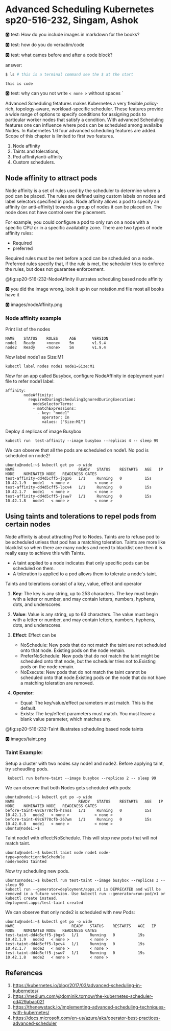 # Advanced Scheduling Kubernetes sp20-516-232, Singam, Ashok

:o2: test: How do you include images in markdown for the books?

:o2: test: how do you do verbatim/code

:o2: test: what cames before and after a code block?

answer:

```bash
$ ls # this is a terminal command see the $ at the start
```

```
this is code
```

:o2: test: why can you not write `< none >` without spaces `

Advanced Scheduling fetatures makes Kubernetes a very flexible,policy-rich, topology-aware, workload-specific scheduler. These features provide a wide range of options to specify conditions for assigning pods to particular worker nodes that satisfy a condition. With advanced Scheduling features one can influence where pods can be scheduled among availalbe Nodes. In Kubernetes 1.6 four advanced scheduling features are added. Scope of this chapter is limited to first two features. 

1. Node affinity
2. Taints and tolerations, 
3. Pod affinity/anti-affinity 
4. Custom schedulers. 

## Node affinity to attract pods  

Node affinity is a set of rules used by the scheduler to determine where a pod can be placed. The rules are defined using custom labels on nodes and label selectors specified in pods. Node affinity allows a pod to specify an affinity (or anti-affinity) towards a group of nodes it can be placed on. The node does not have control over the placement. 

For example, you could configure a pod to only run on a node with a specific CPU or in a specific availability zone. There are two types of node affinity rules: 

* Required 
* preferred

Required rules must be met before a pod can be scheduled on a node. Preferred rules specify that, if the rule is met, the scheduler tries to enforce the rules, but does not guarantee enforcement.

@fig:sp20-516-232-NodeAffinity illustrates scheduling based node affinity 

:o2: you did the image wrong, look it up in our notation.md file most all books have it

:o2: images/nodeAffinity.png

### Node affinity example

Print list of the nodes

```
NAME    STATUS    ROLES     AGE       VERSION
node1   Ready     <none>    5m        v1.9.4
node2   Ready     <none>    5m        v1.9.4
```

Now label node1 as Size:M1

```
kubectl label nodes node1 node1=Size:M1
```

Now for an app called Busybox, configure NodeAffinity in deployment yaml file to refer node1 label:

```
affinity:
        nodeAffinity:
          requiredDuringSchedulingIgnoredDuringExecution:
            nodeSelectorTerms:
            - matchExpressions:
              - key: "node1"
                operator: In
                values: ["Size:M1"]
```

Deploy 4 replicas of image Busybox

```
kubectl run  test-affinity --image busybox --replicas 4 -- sleep 99
```

We can observe that all the pods are scheduled on node1. No pod is scheduled on node2!

```
ubuntu@node1:~$ kubectl get po -o wide
NAME                            READY   STATUS    RESTARTS   AGE   IP          NODE    NOMINATED NODE   READINESS GATES
test-affinity-dd4d5cff5-jbgx6   1/1     Running   0          15s   10.42.1.9   node1   < none >           < none >
test-affinity-dd4d5cff5-lpcv4   1/1     Running   0          15s   10.42.1.7   node1   < none >           < none >
test-affinity-dd4d5cff5-jsww7   1/1     Running   0          15s   10.42.1.8   node1   < none >           < none >
```
   
## Using taints and tolerations to repel pods from certain nodes

Node affinity is about attracting Pod to Nodes. Taints are to refuse pod to be scheduled unless that pod has a matching toleration. Taints are more like blacklist so when there are many nodes and need to blacklist one then it is really easy to achieve this with Taints. 

* A taint applied to a node indicates that only specific pods can be scheduled on them.
* A toleration is applied to a pod allows them to tolerate a node's taint.

Taints and tolerations consist of a key, value, effect and operator

1. **Key**: The key is any string, up to 253 characters. The key must begin with a letter or number, and may contain letters, numbers, hyphens, dots, and underscores.

2. **Value**: Value is any string, up to 63 characters. The value must begin with a letter or number, and may contain letters, numbers, hyphens, dots, and underscores. 

3. **Effect**: Effect can be 
    * NoSchedule: New pods that do not match the taint are not scheduled onto that node. Existing pods on the node remain.
    * PreferNoSchedule: New pods that do not match the taint might be scheduled onto that node, but the scheduler tries not to.Existing
                        pods on the node remain. 
    * NoExecute: New pods that do not match the taint cannot be scheduled onto that node.Existing pods on the node that do not have a                    matching toleration are removed.
 4. **Operator**:
    * Equal: The key/value/effect parameters must match. This is the default.
    * Exists: The key/effect parameters must match. You must leave a blank value parameter, which matches any.
    
 @fig:sp20-516-232-Taint illustrates scheduling based node taints 

:o2: images/taint.png

    
 ### Taint Example:
 
 Setup a cluster with two nodes say node1 and node2. Before applying taint, try scheudling pods.
 
```
 kubectl run before-taint --image busybox --replicas 2 -- sleep 99
```

We can observe that both Nodes gets scheduled with pods:

```
ubuntu@node1:~$ kubectl get po -o wide
NAME                            READY   STATUS    RESTARTS   AGE   IP          NODE    NOMINATED NODE   READINESS GATES
before-taint-69c6778cfb-hznss   1/1     Running   0          15s   10.42.1.3   node2   < none >           < none >
before-taint-69c6778cfb-267wm   1/1     Running   0          15s   10.42.0.8   node1   < none >           < none >
ubuntu@node1:~$  
```

Taint node1 with effect:NoSchedule. This will stop new pods that will not match taint. 

```
ubuntu@node1:~$ kubectl taint node node1 node-type=production:NoSchedule
node/node1 tainted
```

Now try scheduling new pods. 

```
ubuntu@node1:~$ kubectl run test-taint --image busybox --replicas 3 -- sleep 99
kubectl run --generator=deployment/apps.v1 is DEPRECATED and will be removed in a future version. Use kubectl run --generator=run-pod/v1 or kubectl create instead.
deployment.apps/test-taint created
```

We can observe that only node2 is scheduled with new Pods:

```
ubuntu@node1:~$ kubectl get po -o wide
NAME                         READY   STATUS    RESTARTS   AGE   IP          NODE    NOMINATED NODE   READINESS GATES
test-taint-dd4d5cff5-jbgx6   1/1     Running   0          19s   10.42.1.9   node2   < none >         < none >
test-taint-dd4d5cff5-lpcv4   1/1     Running   0          19s   10.42.1.7   node2   < none >         < none >
test-taint-dd4d5cff5-jsww7   1/1     Running   0          19s   10.42.1.8   node2   < none >         < none >
```

## References

1. <https://kubernetes.io/blog/2017/03/advanced-scheduling-in-kubernetes/>  
2. <https://medium.com/@dominik.tornow/the-kubernetes-scheduler-cd429abac02f>
3. <https://thenewstack.io/implementing-advanced-scheduling-techniques-with-kubernetes/>
4. <https://docs.microsoft.com/en-us/azure/aks/operator-best-practices-advanced-scheduler>
